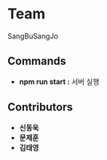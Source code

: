 # Team
SangBuSangJo

## Commands
* **npm run start :** 서버 실행



## Contributors
* **신동욱**
* **문제훈**
* **김태영**
